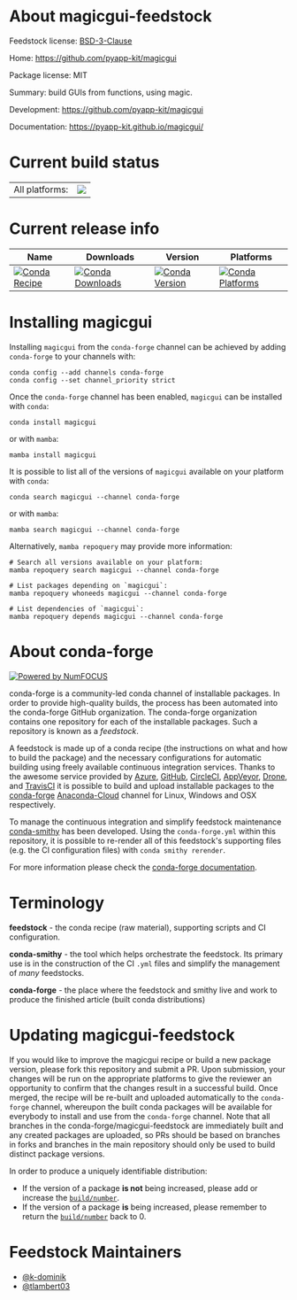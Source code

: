 About magicgui-feedstock
========================

Feedstock license: [BSD-3-Clause](https://github.com/conda-forge/magicgui-feedstock/blob/main/LICENSE.txt)

Home: https://github.com/pyapp-kit/magicgui

Package license: MIT

Summary: build GUIs from functions, using magic.

Development: https://github.com/pyapp-kit/magicgui

Documentation: https://pyapp-kit.github.io/magicgui/

Current build status
====================


<table><tr><td>All platforms:</td>
    <td>
      <a href="https://dev.azure.com/conda-forge/feedstock-builds/_build/latest?definitionId=10030&branchName=main">
        <img src="https://dev.azure.com/conda-forge/feedstock-builds/_apis/build/status/magicgui-feedstock?branchName=main">
      </a>
    </td>
  </tr>
</table>

Current release info
====================

| Name | Downloads | Version | Platforms |
| --- | --- | --- | --- |
| [![Conda Recipe](https://img.shields.io/badge/recipe-magicgui-green.svg)](https://anaconda.org/conda-forge/magicgui) | [![Conda Downloads](https://img.shields.io/conda/dn/conda-forge/magicgui.svg)](https://anaconda.org/conda-forge/magicgui) | [![Conda Version](https://img.shields.io/conda/vn/conda-forge/magicgui.svg)](https://anaconda.org/conda-forge/magicgui) | [![Conda Platforms](https://img.shields.io/conda/pn/conda-forge/magicgui.svg)](https://anaconda.org/conda-forge/magicgui) |

Installing magicgui
===================

Installing `magicgui` from the `conda-forge` channel can be achieved by adding `conda-forge` to your channels with:

```
conda config --add channels conda-forge
conda config --set channel_priority strict
```

Once the `conda-forge` channel has been enabled, `magicgui` can be installed with `conda`:

```
conda install magicgui
```

or with `mamba`:

```
mamba install magicgui
```

It is possible to list all of the versions of `magicgui` available on your platform with `conda`:

```
conda search magicgui --channel conda-forge
```

or with `mamba`:

```
mamba search magicgui --channel conda-forge
```

Alternatively, `mamba repoquery` may provide more information:

```
# Search all versions available on your platform:
mamba repoquery search magicgui --channel conda-forge

# List packages depending on `magicgui`:
mamba repoquery whoneeds magicgui --channel conda-forge

# List dependencies of `magicgui`:
mamba repoquery depends magicgui --channel conda-forge
```


About conda-forge
=================

[![Powered by
NumFOCUS](https://img.shields.io/badge/powered%20by-NumFOCUS-orange.svg?style=flat&colorA=E1523D&colorB=007D8A)](https://numfocus.org)

conda-forge is a community-led conda channel of installable packages.
In order to provide high-quality builds, the process has been automated into the
conda-forge GitHub organization. The conda-forge organization contains one repository
for each of the installable packages. Such a repository is known as a *feedstock*.

A feedstock is made up of a conda recipe (the instructions on what and how to build
the package) and the necessary configurations for automatic building using freely
available continuous integration services. Thanks to the awesome service provided by
[Azure](https://azure.microsoft.com/en-us/services/devops/), [GitHub](https://github.com/),
[CircleCI](https://circleci.com/), [AppVeyor](https://www.appveyor.com/),
[Drone](https://cloud.drone.io/welcome), and [TravisCI](https://travis-ci.com/)
it is possible to build and upload installable packages to the
[conda-forge](https://anaconda.org/conda-forge) [Anaconda-Cloud](https://anaconda.org/)
channel for Linux, Windows and OSX respectively.

To manage the continuous integration and simplify feedstock maintenance
[conda-smithy](https://github.com/conda-forge/conda-smithy) has been developed.
Using the ``conda-forge.yml`` within this repository, it is possible to re-render all of
this feedstock's supporting files (e.g. the CI configuration files) with ``conda smithy rerender``.

For more information please check the [conda-forge documentation](https://conda-forge.org/docs/).

Terminology
===========

**feedstock** - the conda recipe (raw material), supporting scripts and CI configuration.

**conda-smithy** - the tool which helps orchestrate the feedstock.
                   Its primary use is in the construction of the CI ``.yml`` files
                   and simplify the management of *many* feedstocks.

**conda-forge** - the place where the feedstock and smithy live and work to
                  produce the finished article (built conda distributions)


Updating magicgui-feedstock
===========================

If you would like to improve the magicgui recipe or build a new
package version, please fork this repository and submit a PR. Upon submission,
your changes will be run on the appropriate platforms to give the reviewer an
opportunity to confirm that the changes result in a successful build. Once
merged, the recipe will be re-built and uploaded automatically to the
`conda-forge` channel, whereupon the built conda packages will be available for
everybody to install and use from the `conda-forge` channel.
Note that all branches in the conda-forge/magicgui-feedstock are
immediately built and any created packages are uploaded, so PRs should be based
on branches in forks and branches in the main repository should only be used to
build distinct package versions.

In order to produce a uniquely identifiable distribution:
 * If the version of a package **is not** being increased, please add or increase
   the [``build/number``](https://docs.conda.io/projects/conda-build/en/latest/resources/define-metadata.html#build-number-and-string).
 * If the version of a package **is** being increased, please remember to return
   the [``build/number``](https://docs.conda.io/projects/conda-build/en/latest/resources/define-metadata.html#build-number-and-string)
   back to 0.

Feedstock Maintainers
=====================

* [@k-dominik](https://github.com/k-dominik/)
* [@tlambert03](https://github.com/tlambert03/)

